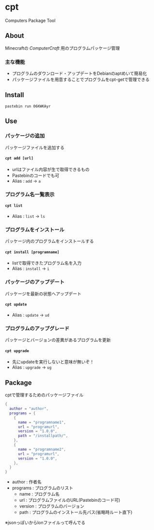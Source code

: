 # cpt
Computers Package Tool  

## About
Minecraftの *ComputerCraft* 用のプログラムパッケージ管理
### 主な機能
- プログラムのダウンロード・アップデートをDebianのaptめいて簡易化
- パッケージファイルを用意することでプログラムをcpt-getで管理できる

## Install
`pastebin run 06KWKAyr`

## Use

### パッケージの追加
パッケージファイルを追加する
#### `cpt add [url]`
- urlはファイル内容が生で取得できるもの
- Pastebinのコードでも可
- Alias : `add` -> `a`

### プログラム名一覧表示
#### `cpt list`
- Alias : `list` -> `ls`

### プログラムをインストール  
パッケージ内のプログラムをインストールする
#### `cpt install [programname]`
- listで取得できたプログラム名を入力
- Alias : `install` -> `i`

### パッケージのアップデート  
パッケージを最新の状態へアップデート
#### `cpt update`
- Alias : `update` -> `ud`

### プログラムのアップグレード
パッケージとバージョンの差異があるプログラムを更新
#### `cpt upgrade`
- 先にupdateを実行しないと意味が無いぞ！
- Alias : `upgrade` -> `ug`


## Package
cptで管理するためのパッケージファイル
```Lua
{
  author = "author",
  programs = {
    {
      name = "programname1",
      url = "programurl",
      version = "1.0.0",
      path = "/installpath/",
    },
    {
      name = "programname2",
      url = "programurl",
      version = "1.0.0",
    },
  }
}
```
- author : 作者名
- programs : プログラムのリスト
  - name : プログラム名
  - url : プログラムファイルのURL(Pastebinのコード可)
  - version : プログラムのバージョン
  - path : プログラムのインストール先パス(省略時ルート直下)

※jsonっぽいからlonファイルって呼んでる
